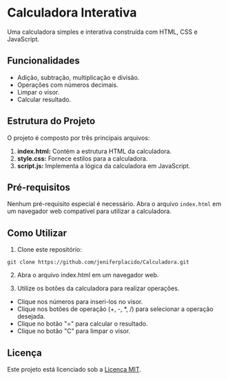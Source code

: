 # Calculadora Interativa

Uma calculadora simples e interativa construída com HTML, CSS e JavaScript.

## Funcionalidades

- Adição, subtração, multiplicação e divisão.
- Operações com números decimais.
- Limpar o visor.
- Calcular resultado.

## Estrutura do Projeto

O projeto é composto por três principais arquivos:

1. **index.html:** Contém a estrutura HTML da calculadora.
2. **style.css:** Fornece estilos para a calculadora.
3. **script.js:** Implementa a lógica da calculadora em JavaScript.

## Pré-requisitos

Nenhum pré-requisito especial é necessário. Abra o arquivo `index.html` em um navegador web compatível para utilizar a calculadora.

## Como Utilizar

1. Clone este repositório:

```git clone https://github.com/jeniferplacido/Calculadora.git```

2. Abra o arquivo index.html em um navegador web.

3. Utilize os botões da calculadora para realizar operações.
- Clique nos números para inseri-los no visor.
- Clique nos botões de operação (+, -, *, /) para selecionar a operação desejada.
- Clique no botão "=" para calcular o resultado.
- Clique no botão "C" para limpar o visor.

## Licença

Este projeto está licenciado sob a [Licença MIT](LICENSE).

